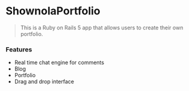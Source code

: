 # ShownolaPortfolio

> This is a Ruby on Rails 5 app that allows users to create their own portfolio.

### Features

- Real time chat engine for comments
- Blog
- Portfolio
- Drag and drop interface

